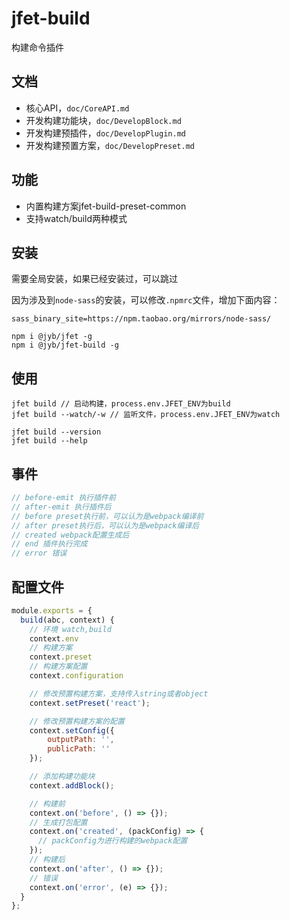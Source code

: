 # jfet-build

构建命令插件

## 文档

- 核心API，`doc/CoreAPI.md`
- 开发构建功能块，`doc/DevelopBlock.md`
- 开发构建预插件，`doc/DevelopPlugin.md`
- 开发构建预置方案，`doc/DevelopPreset.md`

## 功能

- 内置构建方案jfet-build-preset-common
- 支持watch/build两种模式

## 安装

需要全局安装，如果已经安装过，可以跳过

因为涉及到`node-sass`的安装，可以修改`.npmrc`文件，增加下面内容：

```text
sass_binary_site=https://npm.taobao.org/mirrors/node-sass/
```

```shell
npm i @jyb/jfet -g
npm i @jyb/jfet-build -g
```

## 使用

```shell
jfet build // 启动构建，process.env.JFET_ENV为build
jfet build --watch/-w // 监听文件，process.env.JFET_ENV为watch

jfet build --version
jfet build --help
```

## 事件

```javascript
// before-emit 执行插件前
// after-emit 执行插件后
// before preset执行前，可以认为是webpack编译前
// after preset执行后，可以认为是webpack编译后
// created webpack配置生成后
// end 插件执行完成
// error 错误
```

## 配置文件

```javascript
module.exports = {
  build(abc, context) {
    // 环境 watch,build
    context.env
    // 构建方案
    context.preset
    // 构建方案配置
    context.configuration

    // 修改预置构建方案，支持传入string或者object
    context.setPreset('react');

    // 修改预置构建方案的配置
    context.setConfig({
        outputPath: '',
        publicPath: ''
    });

    // 添加构建功能块
    context.addBlock();

    // 构建前
    context.on('before', () => {});
    // 生成打包配置
    context.on('created', (packConfig) => {
      // packConfig为进行构建的webpack配置
    });
    // 构建后
    context.on('after', () => {});
    // 错误
    context.on('error', (e) => {});
  }
};
```
